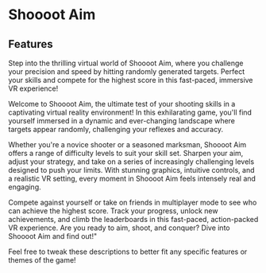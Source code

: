 # Shoooot Aim
## Features
Step into the thrilling virtual world of Shoooot Aim, where you challenge your precision and speed by hitting randomly generated targets. Perfect your skills and compete for the highest score in this fast-paced, immersive VR experience!

Welcome to Shoooot Aim, the ultimate test of your shooting skills in a captivating virtual reality environment! In this exhilarating game, you'll find yourself immersed in a dynamic and ever-changing landscape where targets appear randomly, challenging your reflexes and accuracy.

Whether you're a novice shooter or a seasoned marksman, Shoooot Aim offers a range of difficulty levels to suit your skill set. Sharpen your aim, adjust your strategy, and take on a series of increasingly challenging levels designed to push your limits. With stunning graphics, intuitive controls, and a realistic VR setting, every moment in Shoooot Aim feels intensely real and engaging.

Compete against yourself or take on friends in multiplayer mode to see who can achieve the highest score. Track your progress, unlock new achievements, and climb the leaderboards in this fast-paced, action-packed VR experience. Are you ready to aim, shoot, and conquer? Dive into Shoooot Aim and find out!"

Feel free to tweak these descriptions to better fit any specific features or themes of the game!